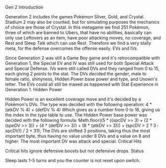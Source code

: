 Gen 2
Introduction

Generation 2 includes the games Pokémon Silver, Gold, and Crystal. Stadium 2 may also be counted, but for simulating purposes the mechanics of choice are those of Crystal. In this metagame we find 251 Pokémon, three of which are banned to Ubers, that have no abilities, basically can only use Leftovers as an item, have poor attacking moves, no coverage, and Rest and Sleep Talk which can use Rest. Therefore we find a very stally meta, for the defense overcomes the offense easily.
EVs and IVs

Since Generation 2 was still a Game Boy game and it's retrocompatible with Generation 1, the Special EV and IV was still used for both Special Attack and Special Defense. IVs were still called DVs and they ranged from 0 to 15, each giving 2 points to the stat. The DVs decided the gender, male to female ratio, shinyness, Hidden Power base power and type, and Unown's letter. The EVs could all still be maxed as happened with Stat Experience in Generation 1.
Hidden Power

Hidden Power is an excellent coverage move and it's decided by a Pokémon's DVs. The type was decided with the following operation: 4 * (atkDV % 4) + (defDV % 4) Which gives as a number from 0 to 16, giving us the index in the type table to use. The Hidden Power base power was decided with the following formula: Math.floor((5 * ((spcDV >> 3) + (2 * (speDV >> 3)) + (4 * (defDV >> 3)) + (8 * (atkDV >> 3))) + (spcDV > 2 ? 3 : spcDV)) / 2 + 31); The DVs are shifted 3 positions, taking thus the most important byte, thus having no value under 8 DVs and a value on 8 and higher. The most important DV was attack and special.
Critical Hits

Critical hits ignore defensive boosts but not defensive drops.
Status

Sleep lasts 1-5 turns and you the counter is not reset upon switch.
